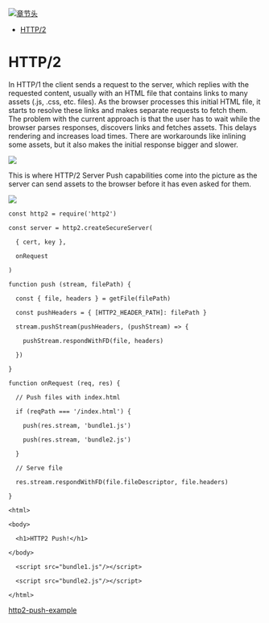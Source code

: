 [![章节头](https://parg.co/UGX)](https://parg.co/b2s) 
 - [HTTP/2](#http2) 




# HTTP/2
In HTTP/1 the client sends a request to the server, which replies with the requested content, usually with an HTML file that contains links to many assets (.js, .css, etc. files). As the browser processes this initial HTML file, it starts to resolve these links and makes separate requests to fetch them.
The problem with the current approach is that the user has to wait while the browser parses responses, discovers links and fetches assets. This delays rendering and increases load times. There are workarounds like inlining some assets, but it also makes the initial response bigger and slower.


![](https://blog-assets.risingstack.com/2017/08/http_1-in-nodejs.png)



This is where HTTP/2 Server Push capabilities come into the picture as the server can send assets to the browser before it has even asked for them.


![](https://blog-assets.risingstack.com/2017/08/http2-in-nodejs.png) 


```
const http2 = require('http2')  

const server = http2.createSecureServer(  

  { cert, key },

  onRequest

)

function push (stream, filePath) {  

  const { file, headers } = getFile(filePath)

  const pushHeaders = { [HTTP2_HEADER_PATH]: filePath }

  stream.pushStream(pushHeaders, (pushStream) => {

    pushStream.respondWithFD(file, headers)

  })

}

function onRequest (req, res) {  

  // Push files with index.html

  if (reqPath === '/index.html') {

    push(res.stream, 'bundle1.js')

    push(res.stream, 'bundle2.js')

  }

  // Serve file

  res.stream.respondWithFD(file.fileDescriptor, file.headers)

}
```



```
<html>

<body>

  <h1>HTTP2 Push!</h1>

</body>

  <script src="bundle1.js"/></script>

  <script src="bundle2.js"/></script>

</html>
```



[http2-push-example](https://github.com/RisingStack/http2-push-example)